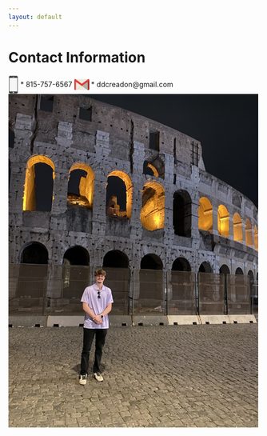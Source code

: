 ```yaml
---
layout: default
---
```


# Contact Information
<img src="images/phone.png" alt="Phone Icon" width="20" style="vertical-align:middle;"> 
* 815-757-6567

<img src="images/email.png" alt="Email Icon" width="30" style="vertical-align:middle;">
* ddcreadon@gmail.com

<img src="images/rome.jpg" alt="Rome Image" width="500" style="vertical-align:middle;">